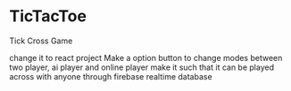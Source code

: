 # TicTacToe
 Tick Cross Game

 change it to react project
 Make a option button to change modes between two player, ai player and online player
 make it such that it can be played across with anyone through firebase realtime database